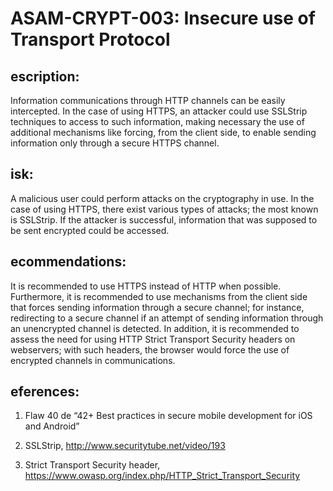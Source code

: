 
# ASAM-CRYPT-003: Insecure use of Transport Protocol

## escription:
Information communications through HTTP channels can be easily intercepted. In the case of using HTTPS, an attacker could use SSLStrip techniques to access to such information, making necessary the use of additional mechanisms like forcing, from the client side, to enable sending information only through a secure HTTPS channel.

## isk:
A malicious user could perform attacks on the cryptography in use. In the case of using HTTPS, there exist various types of attacks; the most known is SSLStrip. If the attacker is successful, information that was supposed to be sent encrypted could be accessed.

## ecommendations:
It is recommended to use HTTPS instead of HTTP when possible. Furthermore, it is recommended to use mechanisms from the client side that forces sending information through a secure channel; for instance, redirecting to a secure channel if an attempt of sending information through an unencrypted channel is detected. In addition, it is recommended to assess the need for using HTTP Strict Transport Security headers on webservers; with such headers, the browser would force the use of encrypted channels in communications.
 

## eferences:
1. Flaw 40 de “42+ Best practices in secure mobile development for iOS and Android”

2. SSLStrip, http://www.securitytube.net/video/193

3. Strict Transport Security header, https://www.owasp.org/index.php/HTTP_Strict_Transport_Security
